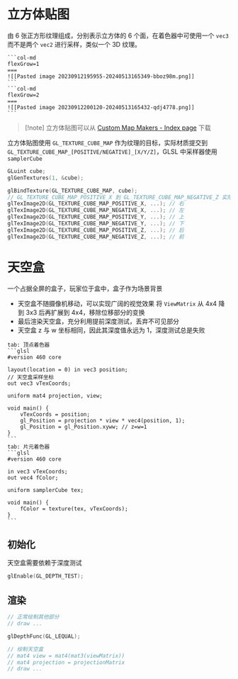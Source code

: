# 立方体贴图

由 6 张正方形纹理组成，分别表示立方体的 6 个面，在着色器中可使用一个 `vec3` 而不是两个 `vec2` 进行采样，类似一个 3D 纹理。

````col
```col-md
flexGrow=1
===
![[Pasted image 20230912195955-20240513165349-bboz98m.png]]
```
```col-md
flexGrow=2
===
![[Pasted image 20230912200120-20240513165432-qdj4778.png]]
```
````


> [!note] 立方体贴图可以从 [Custom Map Makers - Index page](http://www.custommapmakers.org/) 下载

立方体贴图使用 `GL_TEXTURE_CUBE_MAP` 作为纹理的目标，实际材质提交到 `GL_TEXTURE_CUBE_MAP_[POSITIVE/NEGATIVE]_[X/Y/Z]`，GLSL 中采样器使用 `samplerCube`

```cpp
GLuint cube;
glGenTextures(1, &cube);

glBindTexture(GL_TEXTURE_CUBE_MAP, cube);
// GL_TEXTURE_CUBE_MAP_POSITIVE_X 到 GL_TEXTURE_CUBE_MAP_NEGATIVE_Z 实际值依次+1
glTexImage2D(GL_TEXTURE_CUBE_MAP_POSITIVE_X, ...); // 右
glTexImage2D(GL_TEXTURE_CUBE_MAP_NEGATIVE_X, ...); // 左
glTexImage2D(GL_TEXTURE_CUBE_MAP_POSITIVE_Y, ...); // 上
glTexImage2D(GL_TEXTURE_CUBE_MAP_NEGATIVE_Y, ...); // 下
glTexImage2D(GL_TEXTURE_CUBE_MAP_POSITIVE_Z, ...); // 后
glTexImage2D(GL_TEXTURE_CUBE_MAP_NEGATIVE_Z, ...); // 前
```
# 天空盒

一个占据全屏的盒子，玩家位于盒中，盒子作为场景背景
* 天空盒不随摄像机移动，可以实现广阔的视觉效果
  将 `ViewMatrix` 从 4x4 降到 3x3 后再扩展到 4x4，移除位移部分的变换
* 最后渲染天空盒，充分利用提前深度测试，丢弃不可见部分
* 天空盒 z 与 w 坐标相同，因此其深度值永远为 1，深度测试总是失败

````tabs
tab: 顶点着色器
```glsl
#version 460 core

layout(location = 0) in vec3 position;
// 天空盒采样坐标
out vec3 vTexCoords;

uniform mat4 projection, view;

void main() {
    vTexCoords = position;
    gl_Position = projection * view * vec4(position, 1);
    gl_Position = gl_Position.xyww; // z=w=1
}
```
tab: 片元着色器
```glsl
#version 460 core

in vec3 vTexCoords;
out vec4 fColor;

uniform samplerCube tex;

void main() {
    fColor = texture(tex, vTexCoords);
}
```
````
## 初始化

天空盒需要依赖于深度测试

```cpp
glEnable(GL_DEPTH_TEST);
```

## 渲染

```cpp
// 正常绘制其他部分
// draw ...

glDepthFunc(GL_LEQUAL);

// 绘制天空盒
// mat4 view = mat4(mat3(viewMatrix))
// mat4 projection = projectionMatrix
// draw ...
```
